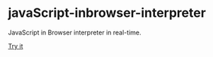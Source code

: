 # javaScript-inbrowser-interpreter
JavaScript in Browser interpreter in real-time.

[Try it](https://browser-interpreter.netlify.app/)
